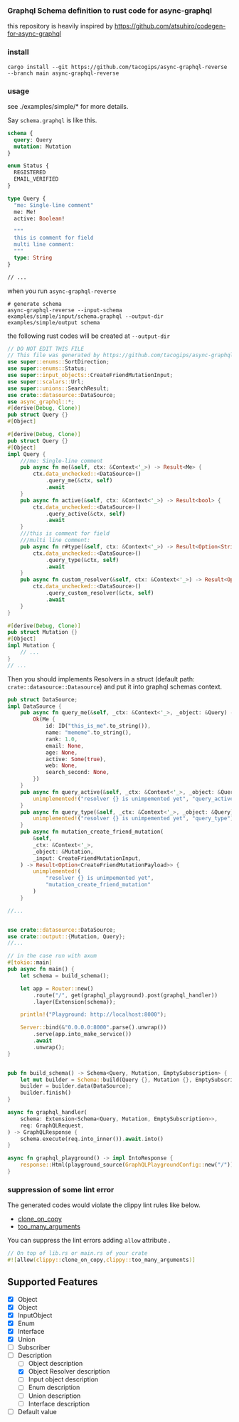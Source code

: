 ### Graphql Schema definition to rust code for async-graphql

this repository is heavily inspired by https://github.com/atsuhiro/codegen-for-async-graphql

### install
```
cargo install --git https://github.com/tacogips/async-graphql-reverse --branch main async-graphql-reverse
```

### usage
see ./examples/simple/* for more details.

Say `schema.graphql` is like this.
```graphql
schema {
  query: Query
  mutation: Mutation
}

enum Status {
  REGISTERED
  EMAIL_VERIFIED
}

type Query {
  "me: Single-line comment"
  me: Me!
  active: Boolean!

  """
  this is comment for field
  multi line comment:
  """
  type: String
}

// ...
```

when you run `async-graphql-reverse`

```
# generate schema
async-graphql-reverse --input-schema examples/simple/input/schema.graphql --output-dir examples/simple/output schema
```

the following rust codes will be created at `--output-dir`

```rust
// DO NOT EDIT THIS FILE
// This file was generated by https://github.com/tacogips/async-graphql-reverse
use super::enums::SortDirection;
use super::enums::Status;
use super::input_objects::CreateFriendMutationInput;
use super::scalars::Url;
use super::unions::SearchResult;
use crate::datasource::DataSource;
use async_graphql::*;
#[derive(Debug, Clone)]
pub struct Query {}
#[Object]

#[derive(Debug, Clone)]
pub struct Query {}
#[Object]
impl Query {
    ///me: Single-line comment
    pub async fn me(&self, ctx: &Context<'_>) -> Result<Me> {
        ctx.data_unchecked::<DataSource>()
            .query_me(&ctx, self)
            .await
    }
    pub async fn active(&self, ctx: &Context<'_>) -> Result<bool> {
        ctx.data_unchecked::<DataSource>()
            .query_active(&ctx, self)
            .await
    }
    ///this is comment for field
    ///multi line comment:
    pub async fn r#type(&self, ctx: &Context<'_>) -> Result<Option<String>> {
        ctx.data_unchecked::<DataSource>()
            .query_type(&ctx, self)
            .await
    }
    pub async fn custom_resolver(&self, ctx: &Context<'_>) -> Result<Option<String>> {
        ctx.data_unchecked::<DataSource>()
            .query_custom_resolver(&ctx, self)
            .await
    }
}

#[derive(Debug, Clone)]
pub struct Mutation {}
#[Object]
impl Mutation {
    // ...
}
// ...

```

Then you should implements Resolvers in a struct (default path: `crate::datasource::Datasource`) and put it into graphql schemas context.


```rust
pub struct DataSource;
impl DataSource {
    pub async fn query_me(&self, _ctx: &Context<'_>, _object: &Query) -> Result<Me> {
        Ok(Me {
            id: ID("this_is_me".to_string()),
            name: "mememe".to_string(),
            rank: 1.0,
            email: None,
            age: None,
            active: Some(true),
            web: None,
            search_second: None,
        })
    }
    pub async fn query_active(&self, _ctx: &Context<'_>, _object: &Query) -> Result<bool> {
        unimplemented!("resolver {} is unimpemented yet", "query_active")
    }
    pub async fn query_type(&self, _ctx: &Context<'_>, _object: &Query) -> Result<Option<String>> {
        unimplemented!("resolver {} is unimpemented yet", "query_type")
    }
    pub async fn mutation_create_friend_mutation(
        &self,
        _ctx: &Context<'_>,
        _object: &Mutation,
        _input: CreateFriendMutationInput,
    ) -> Result<Option<CreateFriendMutationPayload>> {
        unimplemented!(
            "resolver {} is unimpemented yet",
            "mutation_create_friend_mutation"
        )
    }

//...

```

```rust

use crate::datasource::DataSource;
use crate::output::{Mutation, Query};
//...

// in the case run with axum
#[tokio::main]
pub async fn main() {
    let schema = build_schema();

    let app = Router::new()
        .route("/", get(graphql_playground).post(graphql_handler))
        .layer(Extension(schema));

    println!("Playground: http://localhost:8000");

    Server::bind(&"0.0.0.0:8000".parse().unwrap())
        .serve(app.into_make_service())
        .await
        .unwrap();
}


pub fn build_schema() -> Schema<Query, Mutation, EmptySubscription> {
    let mut builder = Schema::build(Query {}, Mutation {}, EmptySubscription);
    builder = builder.data(DataSource);
    builder.finish()
}

async fn graphql_handler(
    schema: Extension<Schema<Query, Mutation, EmptySubscription>>,
    req: GraphQLRequest,
) -> GraphQLResponse {
    schema.execute(req.into_inner()).await.into()
}

async fn graphql_playground() -> impl IntoResponse {
    response::Html(playground_source(GraphQLPlaygroundConfig::new("/")))
}


```

### suppression of some lint error

The generated codes would violate the clippy lint rules like below.

- [clone_on_copy](https://rust-lang.github.io/rust-clippy/master/#clone_on_copy)
- [too_many_arguments](https://rust-lang.github.io/rust-clippy/master/#too_many_arguments)

You can suppress the lint errors adding `allow` attribute .
```rust
// On top of lib.rs or main.rs of your crate
#![allow(clippy::clone_on_copy,clippy::too_many_arguments)]
```

## Supported Features

- [x] Object
- [x] Object
- [x] InputObject
- [x] Enum
- [x] Interface
- [x] Union
- [ ] Subscriber
- [ ] Description
	- [ ] Object description
	- [x] Object Resolver description
	- [ ] Input object description
	- [ ] Enum description
	- [ ] Union description
	- [ ] Interface description
- [ ] Default value
